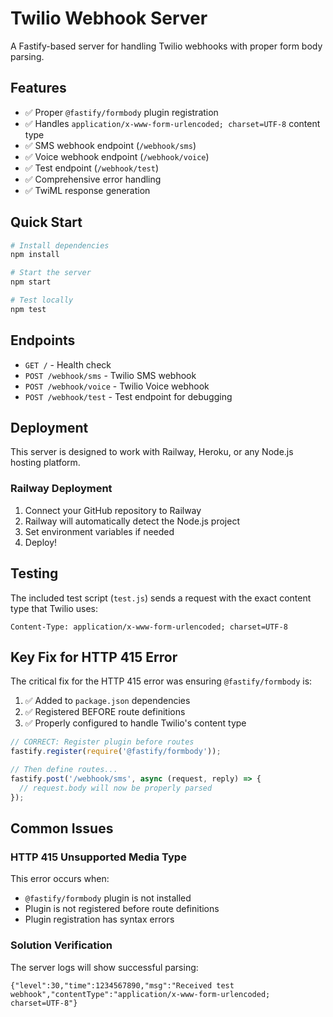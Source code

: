 # Twilio Webhook Server

A Fastify-based server for handling Twilio webhooks with proper form body parsing.

## Features

- ✅ Proper `@fastify/formbody` plugin registration
- ✅ Handles `application/x-www-form-urlencoded; charset=UTF-8` content type
- ✅ SMS webhook endpoint (`/webhook/sms`)
- ✅ Voice webhook endpoint (`/webhook/voice`)
- ✅ Test endpoint (`/webhook/test`)
- ✅ Comprehensive error handling
- ✅ TwiML response generation

## Quick Start

```bash
# Install dependencies
npm install

# Start the server
npm start

# Test locally
npm test
```

## Endpoints

- `GET /` - Health check
- `POST /webhook/sms` - Twilio SMS webhook
- `POST /webhook/voice` - Twilio Voice webhook  
- `POST /webhook/test` - Test endpoint for debugging

## Deployment

This server is designed to work with Railway, Heroku, or any Node.js hosting platform.

### Railway Deployment

1. Connect your GitHub repository to Railway
2. Railway will automatically detect the Node.js project
3. Set environment variables if needed
4. Deploy!

## Testing

The included test script (`test.js`) sends a request with the exact content type that Twilio uses:

```
Content-Type: application/x-www-form-urlencoded; charset=UTF-8
```

## Key Fix for HTTP 415 Error

The critical fix for the HTTP 415 error was ensuring `@fastify/formbody` is:

1. ✅ Added to `package.json` dependencies
2. ✅ Registered BEFORE route definitions
3. ✅ Properly configured to handle Twilio's content type

```javascript
// CORRECT: Register plugin before routes
fastify.register(require('@fastify/formbody'));

// Then define routes...
fastify.post('/webhook/sms', async (request, reply) => {
  // request.body will now be properly parsed
});
```

## Common Issues

### HTTP 415 Unsupported Media Type

This error occurs when:
- `@fastify/formbody` plugin is not installed
- Plugin is not registered before route definitions
- Plugin registration has syntax errors

### Solution Verification

The server logs will show successful parsing:
```
{"level":30,"time":1234567890,"msg":"Received test webhook","contentType":"application/x-www-form-urlencoded; charset=UTF-8"}
```
